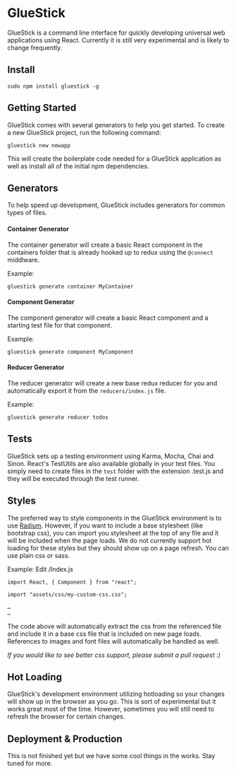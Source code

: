 # GlueStick
GlueStick is a command line interface for quickly developing universal web
applications using React. Currently it is still very experimental and is likely
to change frequently.

## Install
```
sudo npm install gluestick -g
```

## Getting Started
GlueStick comes with several generators to help you get started. To create a
new GlueStick project, run the following command:
```
gluestick new newapp
```

This will create the boilerplate code needed for a GlueStick application as
well as install all of the initial npm dependencies.

## Generators
To help speed up development, GlueStick includes generators for common types of
files.

#### Container Generator
The container generator will create a basic React component in the containers folder that is
already hooked up to redux using the `@connect` middlware.

Example:
```
gluestick generate container MyContainer
```

#### Component Generator
The component generator will create a basic React component and a starting test
file for that component.

Example:
```
gluestick generate component MyComponent
```

#### Reducer Generator
The reducer generator will create a new base redux reducer for you and
automatically export it from the `reducers/index.js` file.

Example:
```
gluestick generate reducer todos
```

## Tests
GlueStick sets up a testing environment using Karma, Mocha, Chai and Sinon.
React's TestUtils are also available globally in your test files. You simply
need to create files in the `test` folder with the extension .test.js and they
will be executed through the test runner.

## Styles
The preferred way to style components in the GlueStick environment is to use
[Radium](https://github.com/FormidableLabs/radium). However, if you want to
include a base stylesheet (like bootstrap css), you can import you stylesheet
at the top of any file and it will be included when the page loads. We do not
currently support hot loading for these styles but they should show up on a
page refresh. You can use plain css or sass.

Example:
Edit /Index.js
```
import React, { Component } from "react";

import "assets/css/my-custom-css.css";

…
…
```

The code above will automatically extract the css from the referenced file and
include it in a base css file that is included on new page loads. References to
images and font files will automatically be handled as well.

_If you would like to see better css support, please submit a pull request :)_

## Hot Loading
GlueStick's development environment utilizing hotloading so your changes will
show up in the browser as you go. This is sort of experimental but it works
great most of the time. However, sometimes you will still need to refresh the
browser for certain changes.

## Deployment & Production
This is not finished yet but we have some cool things in the works. Stay tuned
for more.

